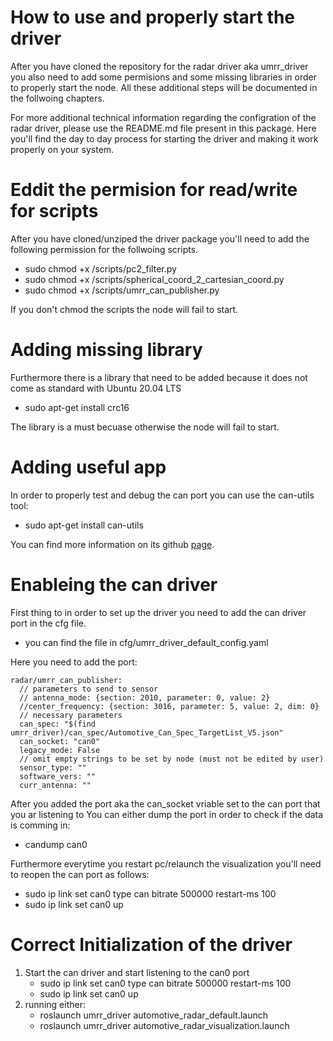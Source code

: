 # How to use and properly start the driver

After you have cloned the repository for the radar driver aka umrr_driver you also need to add some permisions and some missing libraries in order to properly start the node.
All these additional steps will be documented in the follwoing chapters.

For more additional technical information regarding the configration of the radar driver, please use the README.md file present in this package.
Here you'll find the day to day process for starting the driver and making it work properly on your system.
# Eddit the permision for read/write for scripts
After you have cloned/unziped the driver package you'll need to add the following permission for the follwoing scripts.
* sudo chmod +x /scripts/pc2_filter.py
* sudo chmod +x /scripts/spherical_coord_2_cartesian_coord.py
* sudo chmod +x /scripts/umrr_can_publisher.py

If you don't chmod the scripts the node will fail to start.
# Adding missing library
Furthermore there is a library that need to be added because it does not come as standard with Ubuntu 20.04 LTS
* sudo apt-get install crc16

The library is a must becuase otherwise the node will fail to start.
# Adding useful app
In order to properly test and debug the can port you can use the can-utils tool:
* sudo apt-get install can-utils

You can find more information on its github [page](https://github.com/linux-can/can-utils).

    
# Enableing the can driver
First thing to in order to set up the driver you need to add the can driver port in the cfg file.
* you can find the file in cfg/umrr_driver_default_config.yaml

Here you need to add the port:

```
radar/umrr_can_publisher:
  // parameters to send to sensor
  // antenna_mode: {section: 2010, parameter: 0, value: 2}
  //center_frequency: {section: 3016, parameter: 5, value: 2, dim: 0}
  // necessary parameters
  can_spec: "$(find umrr_driver)/can_spec/Automotive_Can_Spec_TargetList_V5.json"
  can_socket: "can0"
  legacy_mode: False
  // omit empty strings to be set by node (must not be edited by user)
  sensor_type: ""
  software_vers: ""
  curr_antenna: ""
```


After you added the port aka the can_socket vriable set to the can port that you ar listening to
You can either dump the port in order to check if the data is comming in:
* candump can0

Furthermore everytime you restart pc/relaunch the visualization you'll need to reopen the can port as follows:
* sudo ip link set can0 type can bitrate 500000 restart-ms 100
* sudo ip link set can0 up



# Correct Initialization of the driver
1. Start the can driver and start listening to the can0 port
    * sudo ip link set can0 type can bitrate 500000 restart-ms 100
    * sudo ip link set can0 up
2. running either:
    * roslaunch umrr_driver automotive_radar_default.launch
    * roslaunch umrr_driver automotive_radar_visualization.launch
